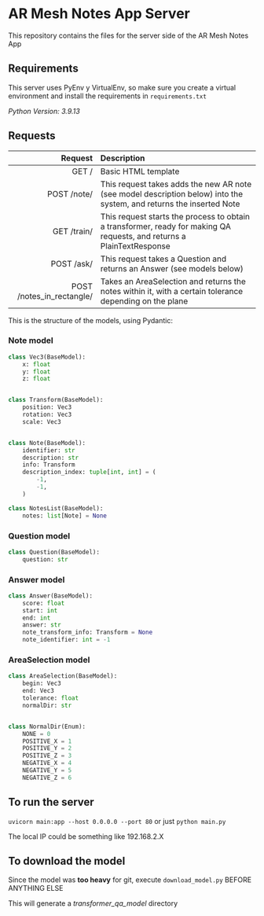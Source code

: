 # AR Mesh Notes App Server
This repository contains the files for the server side of the AR Mesh Notes App

## Requirements
This server uses PyEnv y VirtualEnv, so make sure you create a virtual environment and install the requirements in `requirements.txt`

*Python Version: 3.9.13*

## Requests

| Request     | Description |
| ----------: | :---------- |
| GET /       | Basic HTML template
| POST /note/ | This request takes adds the new AR note (see model description below) into the system, and returns the inserted Note |
| GET /train/ | This request starts the process to obtain a transformer, ready for making QA requests, and returns a PlainTextResponse |
| POST /ask/  | This request takes a Question and returns an Answer (see models below) |
| POST /notes_in_rectangle/ | Takes an AreaSelection and returns the notes within it, with a certain tolerance depending on the plane |


This is the structure of the models, using Pydantic:

### Note model

```python
class Vec3(BaseModel):
    x: float
    y: float
    z: float


class Transform(BaseModel):
    position: Vec3
    rotation: Vec3
    scale: Vec3


class Note(BaseModel):
    identifier: str
    description: str
    info: Transform
    description_index: tuple[int, int] = (
        -1,
        -1,
    )

class NotesList(BaseModel):
    notes: list[Note] = None
```

### Question model

```python
class Question(BaseModel):
    question: str
```

### Answer model

```python
class Answer(BaseModel):
    score: float
    start: int
    end: int
    answer: str
    note_transform_info: Transform = None
    note_identifier: int = -1
```

### AreaSelection model

```python
class AreaSelection(BaseModel):
    begin: Vec3
    end: Vec3
    tolerance: float
    normalDir: str


class NormalDir(Enum):
    NONE = 0
    POSITIVE_X = 1
    POSITIVE_Y = 2
    POSITIVE_Z = 3
    NEGATIVE_X = 4
    NEGATIVE_Y = 5
    NEGATIVE_Z = 6
```

## To run the server
`uvicorn main:app --host 0.0.0.0 --port 80` or just `python main.py`

The local IP could be something like 192.168.2.X

## To download the model
Since the model was **too heavy** for git, execute `download_model.py` BEFORE ANYTHING ELSE

This will generate a *transformer_qa_model* directory
